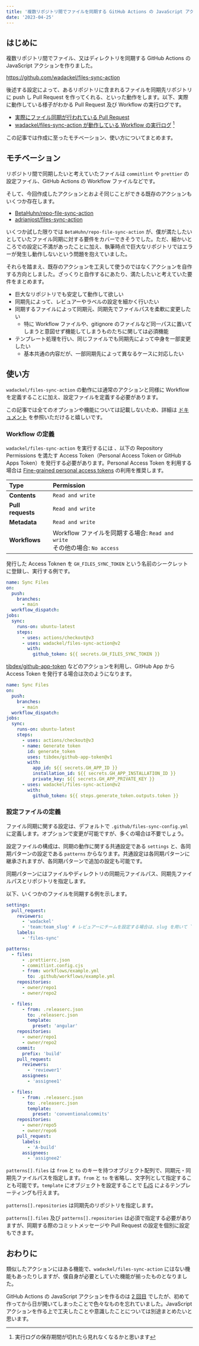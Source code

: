```yaml
---
title: '複数リポジトリ間でファイルを同期する GitHub Actions の JavaScript アクションを作った'
date: '2023-04-25'
---
```


## はじめに

複数リポジトリ間でファイル、又はディレクトリを同期する GitHub Actions の JavaScript アクションを作りました。

https://github.com/wadackel/files-sync-action

後述する設定によって、あるリポジトリに含まれるファイルを同期先リポジトリに push し Pull Request を作ってくれる、といった動作をします。以下、実際に動作している様子がわかる Pull Request 及び Workflow の実行ログです。

- [実際にファイル同期が行われている Pull Request](https://github.com/wadackel/files-sync-action-sandbox1/pull/1)
- [wadackel/files-sync-action が動作している Workflow の実行ログ](https://github.com/wadackel/files-sync-action/actions/runs/4740171900/jobs/8415765398#step:4:8) [^1]

[^1]: 実行ログの保存期間が切れたら見れなくなるかと思います

この記事では作成に至ったモチベーション、使い方についてまとめます。

## モチベーション

リポジトリ間で同期したいと考えていたファイルは `commitlint` や `prettier` の設定ファイル、GitHub Actions の Workflow ファイルなどです。

そして、今回作成したアクションとおよそ同じことができる既存のアクションもいくつか存在します。

- [BetaHuhn/repo-file-sync-action](https://github.com/BetaHuhn/repo-file-sync-action)
- [adrianjost/files-sync-action](https://github.com/adrianjost/files-sync-action)

いくつか試した限りでは `BetaHuhn/repo-file-sync-action` が、僕が満たしたいとしていたファイル同期に対する要件をカバーできそうでした。ただ、細かいところでの設定に不満があったことに加え、執筆時点で巨大なリポジトリではエラーが発生し動作しないという問題を抱えていました。

それらを踏まえ、既存のアクションを工夫して使うのではなくアクションを自作する方向としました。ざっくりと自作するにあたり、満たしたいと考えていた要件をまとめます。

- 巨大なリポジトリでも安定して動作して欲しい
- 同期先によって、レビュアーやラベルの設定を細かく行いたい
- 同期するファイルによって同期元、同期先でファイルパスを柔軟に変更したい
  - 特に Workflow ファイルや、gitignore のファイルなど同一パスに置いてしまうと意図せず機能してしまうものたちに関しては必須機能
- テンプレート処理を行い、同じファイルでも同期先によって中身を一部変更したい
  - 基本共通の内容だが、一部同期先によって異なるケースに対応したい

## 使い方

`wadackel/files-sync-action` の動作には通常のアクションと同様に Workflow を定義することに加え、設定ファイルを定義する必要があります。

この記事では全てのオプションや機能については記載しないため、詳細は [ドキュメント](https://github.com/wadackel/files-sync-action) を参照いただけると嬉しいです。

### Workflow の定義

`wadackel/files-sync-action` を実行するには 、以下の Repository Permissions を満たす Access Token（Personal Access Token or GitHub Apps Token）を発行する必要があります。Personal Access Token を利用する場合は [Fine-grained personal access tokens](https://docs.github.com/en/rest/overview/permissions-required-for-fine-grained-personal-access-tokens?apiVersion=2022-11-28) の利用を推奨します。

| Type              | Permission                                                                        |
| :---------------- | :-------------------------------------------------------------------------------- |
| **Contents**      | `Read and write`                                                                  |
| **Pull requests** | `Read and write`                                                                  |
| **Metadata**      | `Read and write`                                                                  |
| **Workflows**     | Workflow ファイルを同期する場合: `Read and write` <br />その他の場合: `No access` |

発行した Access Toknen を `GH_FILES_SYNC_TOKEN` という名前のシークレットに登録し、実行する例です。

```yaml{12-14}:.github/workflows/files-sync.yml
name: Sync Files
on:
  push:
    branches:
      - main
  workflow_dispatch:
jobs:
  sync:
    runs-on: ubuntu-latest
    steps:
      - uses: actions/checkout@v3
      - uses: wadackel/files-sync-action@v2
        with:
          github_token: ${{ secrets.GH_FILES_SYNC_TOKEN }}
```

[tibdex/github-app-token](https://github.com/tibdex/github-app-token) などのアクションを利用し、GitHub App から Access Token を発行する場合は次のようになります。

```yaml{12-18,21}:.github/workflows/files-sync.yml
name: Sync Files
on:
  push:
    branches:
      - main
  workflow_dispatch:
jobs:
  sync:
    runs-on: ubuntu-latest
    steps:
      - uses: actions/checkout@v3
      - name: Generate token
        id: generate_token
        uses: tibdex/github-app-token@v1
        with:
          app_id: ${{ secrets.GH_APP_ID }}
          installation_id: ${{ secrets.GH_APP_INSTALLATION_ID }}
          private_key: ${{ secrets.GH_APP_PRIVATE_KEY }}
      - uses: wadackel/files-sync-action@v2
        with:
          github_token: ${{ steps.generate_token.outputs.token }}
```

### 設定ファイルの定義

ファイル同期に関する設定は、デフォルトで `.github/files-sync-config.yml` に定義します。オプションで変更が可能ですが、多くの場合は不要でしょう。

設定ファイルの構成は、同期の動作に関する共通設定である `settings` と、各同期パターンの設定である `patterns` からなります。共通設定は各同期パターンに継承されますが、各同期パターンで追加の設定も可能です。

同期パターンにはファイルやディレクトリの同期元ファイルパス、同期先ファイルパスとリポジトリを指定します。

以下、いくつかのファイルを同期する例を示します。

```yaml:.github/files-sync-config.yml
settings:
  pull_request:
    reviewers:
      - 'wadackel'
      - 'team:team_slug' # レビュアーにチームを設定する場合は、slug を用いて `team:` 接頭辞をつける
    labels:
      - 'files-sync'

patterns:
  - files:
      - .prettierrc.json
      - commitlint.config.cjs
      - from: workflows/example.yml
        to: .github/workflows/example.yml
    repositories:
      - owner/repo1
      - owner/repo2

  - files:
      - from: .releaserc.json
        to: .releaserc.json
        template:
          preset: 'angular'
    repositories:
      - owner/repo1
      - owner/repo2
    commit:
      prefix: 'build'
    pull_request:
      reviewers:
        - 'reviewer1'
      assignees:
        - 'assignee1'

  - files:
      - from: .releaserc.json
        to: .releaserc.json
        template:
          preset: 'conventionalcommits'
    repositories:
      - owner/repo5
      - owner/repo6
    pull_request:
      labels:
        - 'A-build'
      assignees:
        - 'assignee2'
```

`patterns[].files` は `from` と `to` のキーを持つオブジェクト配列で、同期元・同期先ファイルパスを指定します。`from` と `to` を省略し、文字列として指定することも可能です。`template` にオブジェクトを設定することで [EJS](https://ejs.co/) によるテンプレーティングも行えます。

`patterns[].repositories` は同期先のリポジトリを指定します。

`patterns[].files` 及び `patterns[].repositories` は必須で指定する必要がありますが、同期する際のコミットメッセージや Pull Request の設定を個別に設定もできます。

## おわりに

類似したアクションにはある機能で、`wadackel/files-sync-action` にはない機能もあったりしますが、僕自身が必要としていた機能が揃ったものとなりました。

GitHub Actions の JavaScript アクションを作るのは [2 回目](https://blog.wadackel.me/2021/github-pr-diff-tree/) でしたが、初めて作ってから日が開いてしまったことで色々なものを忘れていました。JavaScript アクションを作る上で工夫したことや意識したことについては別途まとめたいと思います。
